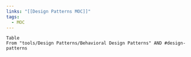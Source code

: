 ```yaml
---
links: "[[Design Patterns MOC]]"
tags:
  - MOC
---
```


```dataview
Table 
From "tools/Design Patterns/Behavioral Design Patterns" AND #design-patterns 
```

